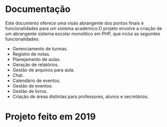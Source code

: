 # Documentação

Este documento oferece uma visão abrangente dos pontos finais e funcionalidades para um sistema academico.O projeto envolve a criação de um abrangente sistema escolar monolítico em PHP, que inclui as seguintes funcionalidades:

- Gerenciamento de turmas.
- Registro de notas.
- Planejamento de aulas.
- Geração de relatórios.
- Gestão de arquivos para aula.
- Chat.
- Calendário de eventos.
- Gestão de eventos.
- Gestão de livros.
- Criação de áreas distintas para professores, alunos e secretários.

# Projeto feito em 2019
